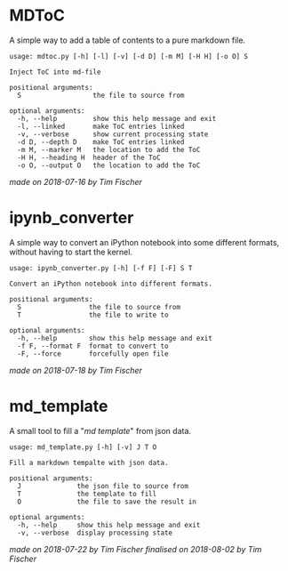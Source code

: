 # MDToC
A simple way to add a table of contents to a pure markdown file.

```
usage: mdtoc.py [-h] [-l] [-v] [-d D] [-m M] [-H H] [-o O] S

Inject ToC into md-file

positional arguments:
  S                  the file to source from

optional arguments:
  -h, --help         show this help message and exit
  -l, --linked       make ToC entries linked
  -v, --verbose      show current processing state
  -d D, --depth D    make ToC entries linked
  -m M, --marker M   the location to add the ToC
  -H H, --heading H  header of the ToC
  -o O, --output O   the location to add the ToC
```
*made on 2018-07-16 by Tim Fischer*

# ipynb_converter
A simple way to convert an iPython notebook into some different formats, without having to start the kernel.

```
usage: ipynb_converter.py [-h] [-f F] [-F] S T

Convert an iPython notebook into different formats.

positional arguments:
  S                 the file to source from
  T                 the file to write to

optional arguments:
  -h, --help        show this help message and exit
  -f F, --format F  format to convert to
  -F, --force       forcefully open file
```
*made on 2018-07-18 by Tim Fischer*

# md_template
A small tool to fill a "*md template*" from json data.

```
usage: md_template.py [-h] [-v] J T O
        
Fill a markdown tempalte with json data.
                           
positional arguments:   
  J              the json file to source from
  T              the template to fill
  O              the file to save the result in

optional arguments:
  -h, --help     show this help message and exit
  -v, --verbose  display processing state
```
*made on 2018-07-22 by Tim Fischer*
*finalised on 2018-08-02 by Tim Fischer*

